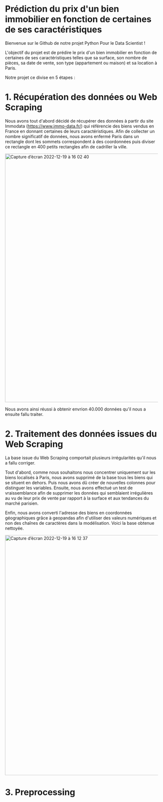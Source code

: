 # Prédiction du prix d'un bien immobilier en fonction de certaines de ses caractéristiques 

Bienvenue sur le Github de notre projet Python Pour le Data Scientist ! 

L'objectif du projet est de prédire le prix d'un bien immobilier en fonction de certaines de ses caractéristiques telles que sa surface, son nombre de pièces, sa date de vente, son type (appartement ou maison) et sa location à Paris. 

Notre projet ce divise en 5 étapes :

# 1. Récupération des données ou Web Scraping 

Nous avons tout d'abord décidé de récupérer des données à partir du site Immodata (https://www.immo-data.fr/) qui référencie des biens vendus en France en donnant certaines de leurs caractéristiques. Afin de collecter un nombre significatif de données, nous avons enfermé Paris dans un rectangle dont les sommets correspondent à des coordonnées puis diviser ce rectangle en 400 petits rectangles afin de cadriller la ville. 


<img width="818" alt="Capture d’écran 2022-12-19 à 16 02 40" src="https://user-images.githubusercontent.com/103358913/208455469-70942fb1-f314-49aa-8793-723e46a044ce.png">


Nous avons ainsi réussi à obtenir envrion 40.000 données qu'il nous a ensuite fallu traiter. 

# 2. Traitement des données issues du Web Scraping 

La base issue du Web Scraping comportait plusieurs irrégularités qu'il nous a fallu corriger. 

Tout d'abord, comme nous souhaitons nous concentrer uniquement sur les biens localisés à Paris, nous avons supprimé de la base tous les biens qui se situent en dehors. Puis nous avons dû créer de nouvelles colonnes pour distinguer les variables. Ensuite, nous avons effectué un test de vraissemblance afin de supprimer les données qui semblaient irrégulières au vu de leur prix de vente par rapport à la surface et aux tendances du marché parisien.

Enfin, nous avons converti l'adresse des biens en coordonnées géographiques grâce à geopandas afin d'utiliser des valeurs numériques et non des chaînes de caractères dans la modélisation. Voici la base obtenue nettoyée. 

<img width="790" alt="Capture d’écran 2022-12-19 à 16 12 37" src="https://user-images.githubusercontent.com/103358913/208457745-7125f42a-885d-4ebb-a981-e1d9f68566aa.png">

# 3. Preprocessing 



